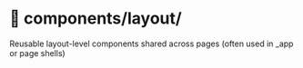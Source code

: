 # 📂 components/layout/

Reusable layout-level components shared across pages (often used in \_app or page shells)
